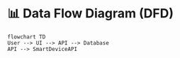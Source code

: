 # 📊 Data Flow Diagram (DFD)

```mermaid
flowchart TD
User --> UI --> API --> Database
API --> SmartDeviceAPI


